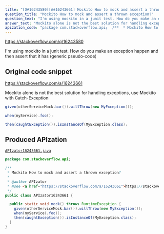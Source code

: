 ```yaml
---
title: "[Q#16243580][A#16243661] Mockito How to mock and assert a thrown exception?"
question_title: "Mockito How to mock and assert a thrown exception?"
question_text: "I'm using mockito in a junit test. How do you make an exception happen and then assert that it has (generic pseudo-code)"
answer_text: "Mockito alone is not the best solution for handling exceptions, use Mockito with Catch-Exception"
apization_code: "package com.stackoverflow.api;  /**  * Mockito How to mock and assert a thrown exception?  *  * @author APIzator  * @see <a href=\"https://stackoverflow.com/a/16243661\">https://stackoverflow.com/a/16243661</a>  */ public class APIzator16243661 {    public static void mock() throws RuntimeException {     given(otherServiceMock.bar()).willThrow(new MyException());     when(myService).foo();     then(caughtException()).isInstanceOf(MyException.class);   } }"
---
```


https://stackoverflow.com/q/16243580

I&#x27;m using mockito in a junit test. How do you make an exception happen and then assert that it has (generic pseudo-code)



## Original code snippet

https://stackoverflow.com/a/16243661

Mockito alone is not the best solution for handling exceptions, use Mockito with Catch-Exception

```java
given(otherServiceMock.bar()).willThrow(new MyException());

when(myService).foo();

then(caughtException()).isInstanceOf(MyException.class);
```

## Produced APIzation

[`APIzator16243661.java`](https://github.com/pasqualesalza/apization-temp-data/raw/master/apizations/java/APIzator16243661.java)

```java
package com.stackoverflow.api;

/**
 * Mockito How to mock and assert a thrown exception?
 *
 * @author APIzator
 * @see <a href="https://stackoverflow.com/a/16243661">https://stackoverflow.com/a/16243661</a>
 */
public class APIzator16243661 {

  public static void mock() throws RuntimeException {
    given(otherServiceMock.bar()).willThrow(new MyException());
    when(myService).foo();
    then(caughtException()).isInstanceOf(MyException.class);
  }
}

```